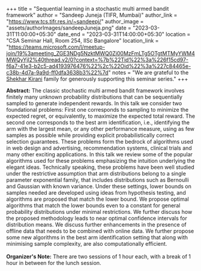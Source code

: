 +++
title = "Sequential learning in a stochastic multi armed bandit framework"
author = "Sandeep Juneja (TIFR, Mumbai)"
author_link = "https://www.tcs.tifr.res.in/~sandeepj/"
author_image = "assets/authorImages/sandeepJuneja.png"
date = "2023-03-31T11:00:00+05:30"
date_end = "2023-03-31T14:00:00+05:30"
location = "CSA Seminar Hall, Room 254, IISc Bangalore"
location_link = "https://teams.microsoft.com/l/meetup-join/19%3ameeting_ZGE3NDg5NzktMWQ0Zi00MzFmLTg5OTgtMTMyYWM4MWQyYjI2%40thread.v2/0?context=%7b%22Tid%22%3a%226f15cd97-f6a7-41e3-b2c5-ad4193976476%22%2c%22Oid%22%3a%227c84465e-c38b-4d7a-9a9d-ff0dfa3638b3%22%7d"
notes = "We are grateful to the <a href = "https://www.accel.com/people/shekhar-kirani" target= "_blank">Shekhar Kirani</a> family for generously supporting this seminar series."
+++

<b>Abstract:</b>
The classic stochastic multi armed bandit framework involves finitely many unknown probability distributions that 
can be sequentially sampled to generate independent rewards. In this talk we consider two foundational problems: 
First one corresponds to sampling to minimize the expected regret, or equivalently, to maximize the expected total 
reward. The second one corresponds to the best arm identification, i.e., identifying the arm with the largest mean, 
or any other performance measure, using as few samples as possible while providing explicit probabilistically correct 
selection guarantees. These problems form the bedrock of algorithms used in web design and advertising, recommendation 
systems, clinical trials and many other exciting applications. In this talk we review some of the popular algorithms 
used for these problems emphasizing the intuition underlying the elegant ideas. Technically speaking, these problems 
have been well studied under the restrictive assumption that arm distributions belong to a single parameter exponential 
family, that includes distributions such as Bernoulli and Gaussian with known variance. Under these settings, lower 
bounds on samples needed are developed using ideas from hypothesis testing, and algorithms are proposed that match 
the lower bound. We propose optimal algorithms that match the lower bounds even to a constant for general probability 
distributions under minimal restrictions. We further discuss how the proposed methodology leads to near optimal 
confidence intervals for distribution means. We discuss further enhancements in the presence of offline data that 
needs to be combined with online data. We further propose some new algorithms in the best arm identification setting 
that along with minimising sample complexity, are also computationally efficient. 
<br><br>
<b>Organizer's Note:</b> There are two sessions of 1 hour each, with a break of 1 hour in between for the lunch session.
